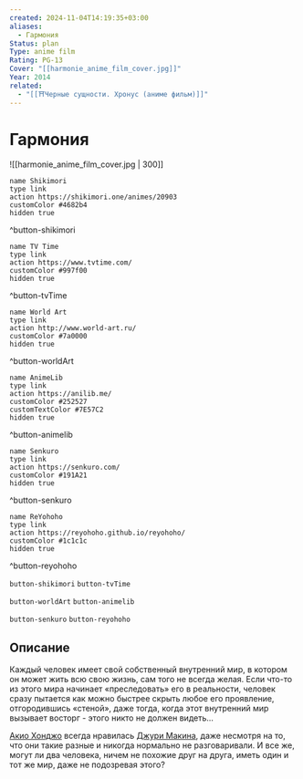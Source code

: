 ```yaml
---
created: 2024-11-04T14:19:35+03:00
aliases:
  - Гармония
Status: plan
Type: anime film
Rating: PG-13
Cover: "[[harmonie_anime_film_cover.jpg]]"
Year: 2014
related:
  - "[[⛩️Черные сущности. Хронус (аниме фильм)]]"
---
```


# Гармония

![[harmonie_anime_film_cover.jpg | 300]]

```button
name Shikimori
type link
action https://shikimori.one/animes/20903
customColor #4682b4
hidden true
```
^button-shikimori

```button
name TV Time
type link
action https://www.tvtime.com/
customColor #997f00
hidden true
```
^button-tvTime

```button
name World Art
type link
action http://www.world-art.ru/
customColor #7a0000
hidden true
```
^button-worldArt

```button
name AnimeLib
type link
action https://anilib.me/
customColor #252527
customTextColor #7E57C2
hidden true
```
^button-animelib

```button
name Senkuro
type link
action https://senkuro.com/
customColor #191A21
hidden true
```
^button-senkuro

```button
name ReYohoho
type link
action https://reyohoho.github.io/reyohoho/
customColor #1c1c1c
hidden true
```
^button-reyohoho

`button-shikimori` `button-tvTime`

`button-worldArt` `button-animelib`

`button-senkuro` `button-reyohoho`

## Описание

Каждый человек имеет свой собственный внутренний мир, в котором он может жить всю свою жизнь, сам того не всегда желая. Если что-то из этого мира начинает «преследовать» его в реальности, человек сразу пытается как можно быстрее скрыть любое его проявление, отгородившись «стеной», даже тогда, когда этот внутренний мир вызывает восторг - этого никто не должен видеть...

[Акио Хонджо](https://shikimori.one/characters/105217-akio-honjou) всегда нравилась [Джури Макина](https://shikimori.one/characters/105209-juri-makina), даже несмотря на то, что они такие разные и никогда нормально не разговаривали. И все же, могут ли два человека, ничем не похожие друг на друга, иметь один и тот же мир, даже не подозревая этого?
